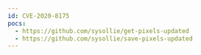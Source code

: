 ```yaml
---
id: CVE-2020-8175
pocs:
  - https://github.com/sysollie/get-pixels-updated
  - https://github.com/sysollie/save-pixels-updated
---
```

